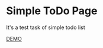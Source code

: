 # Simple ToDo Page

It's a test task of simple todo list

[DEMO](https://voskra.github.io/test-todo)
